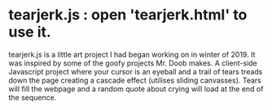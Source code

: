 # tearjerk.js : open 'tearjerk.html' to use it.
tearjerk.js is a little art project I had began working on in winter of 2019. It was inspired by some of the goofy projects Mr. Doob makes.
A client-side Javascript project where your cursor is an eyeball and a trail of tears treads down the page creating a cascade effect (utilises sliding canvasses). Tears will fill
the webpage and a random quote about crying will load at the end of the sequence.

